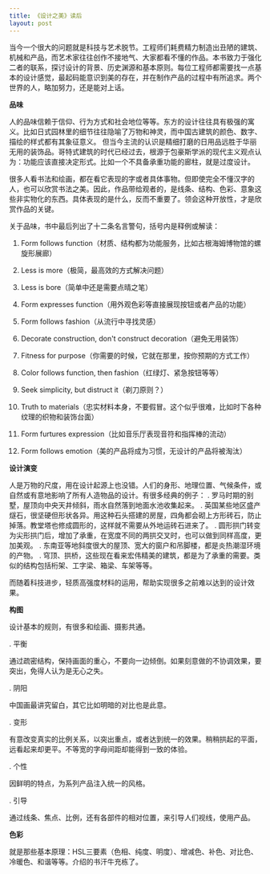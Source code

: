 ```yaml
---
title: 《设计之美》读后
layout: post
---
```

当今一个很大的问题就是科技与艺术脱节。工程师们耗费精力制造出丑陋的建筑、机械和产品，而艺术家往往创作不接地气、大家都看不懂的作品。本书致力于强化二者的联系，探讨设计的背景、历史渊源和基本原则。每位工程师都需要找一点基本的设计感觉，最起码能意识到美的存在，并在制作产品的过程中有所追求。两个世界的人，略加努力，还是能对上话。

**品味**

人的品味信赖于信仰、行为方式和社会地位等等。东方的设计往往具有极强的寓义。比如日式园林里的细节往往隐喻了万物和神灵，而中国古建筑的颜色、数字、描绘的样式都有其象征意义。 但当今主流的认识是精细打磨的日用品远胜于华丽无用的装饰品。哥特式建筑的时代已经过去，根源于包豪斯学派的现代主义观点认为：功能应该直接决定形式。比如一个不具备承重功能的廊柱，就是过度设计。

很多人看书法和绘画，都在看它表现的字或者具体事物。但即使完全不懂汉字的人，也可以欣赏书法之美。因此，作品带给观者的，是线条、结构、色彩、意象这些非实物化的东西。具体表现的是什么，反而不重要了。领会这种开放性，才是欣赏作品的关键。

关于品味，书中最后列出了十二条名言警句，括号内是释例或解读：

1. Form follows function（材质、结构都为功能服务，比如古根海姆博物馆的螺旋形展廊）

2. Less is more（极简，最高效的方式解决问题）

3. Less is bore（简单中还是需要点晴之笔）

4. Form expresses function（用外观色彩等直接展现按钮或者产品的功能）

5. Form follows fashion（从流行中寻找灵感）

6. Decorate construction, don't construct decoration（避免无用装饰）

7. Fitness for purpose（你需要的时候，它就在那里，按你预期的方式工作）

8. Color follows function, then fashion（红绿灯、紧急按钮等等）

9. Seek simplicity, but distruct it（剃刀原则？）

10. Truth to materials（忠实材料本身，不要假冒。这个似乎很难，比如时下各种纹理的织物和装饰台面）

11. Form furtures expression（比如音乐厅表现音符和指挥棒的流动）

12. Form follows emotion（美的产品将成为习惯，无设计的产品将被淘汰）

**设计演变**

人是万物的尺度，用在设计起源上也没错。人们的身形、地理位置、气候条件，或自然或有意地影响了所有人造物品的设计。有很多经典的例子：
.  罗马时期的别墅，屋顶向中央天井倾斜，雨水自然落到地面水池收集起来。
.  英国某些地区盛产燧石，很坚硬但形状各异。用这种石头搭建的房屋，四角都会砌上方形砖石，防止掉落。教堂塔也修成圆形的，这样就不需要从外地运砖石进来了。
.  圆形拱门转变为尖形拱门后，增加了承重，在宽度不同的两拱交叉时，也可以做到同样高度，更加美观。
.  东南亚等地斜度很大的屋顶、宽大的窗户和吊脚楼，都是炎热潮湿环境的产物。
.  穹顶、拱桥，这些现在看来宏伟精美的建筑，都是为了承重的需要。类似的结构包括桁架、工字梁、箱梁、车架等等。

而随着科技进步，轻质高强度材料的运用，帮助实现很多之前难以达到的设计效果。

**构图**

设计基本的规则，有很多和绘画、摄影共通。

.  平衡

通过疏密结构，保持画面的重心，不要向一边倾倒。如果刻意做的不协调效果，要突出，免得人认为是无心之失。

.  阴阳

中国画最讲究留白，其它比如明暗的对比也是此意。

.  变形

有意改变真实的比例关系，以突出重点，或者达到统一的效果。稍稍拱起的平面，远看起来却更平。不等宽的字母间距却能得到一致的体验。

.  个性

因鲜明的特点，为系列产品注入统一的风格。

.  引导

通过线条、焦点、比例，还有各部件的相对位置，来引导人们视线，使用产品。



**色彩**

就是那些基本原理：HSL三要素（色相、纯度、明度）、增减色、补色、对比色、冷暖色、和谐等等。介绍的书汗牛充栋了。
